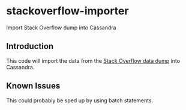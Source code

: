 # stackoverflow-importer
Import Stack Overflow dump into Cassandra

## Introduction
This code will import the data from the [Stack Overflow data dump](https://archive.org/details/stackexchange) into Cassandra.

## Known Issues
This could probably be sped up by using batch statements.
